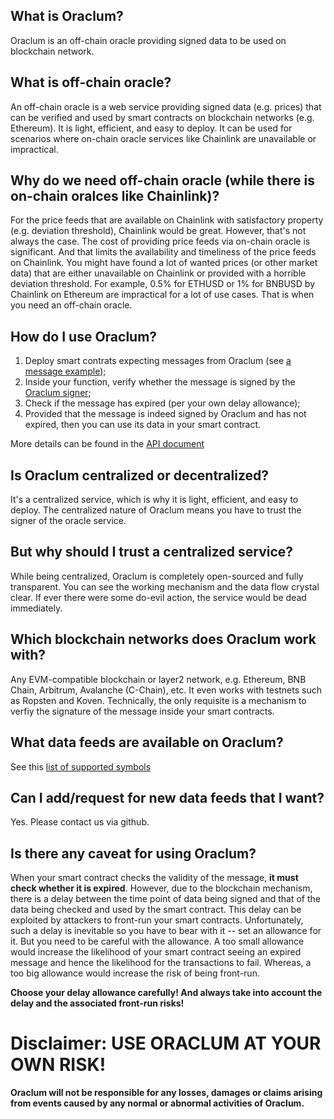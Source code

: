 ## What is Oraclum?
Oraclum is an off-chain oracle providing signed data to be used on blockchain network.

## What is off-chain oracle?
An off-chain oracle is a web service providing signed data (e.g. prices) that can be verified and used by smart contracts on blockchain networks (e.g. Ethereum). It is light, efficient, and easy to deploy. It can be used for scenarios where on-chain oracle services like Chainlink are unavailable or impractical.

## Why do we need off-chain oracle (while there is on-chain oralces like Chainlink)?
For the price feeds that are available on Chainlink with satisfactory property (e.g. deviation threshold), Chainlink would be great. However, that's not always the case. The cost of providing price feeds via on-chain oracle is significant. And that limits the availability and timeliness of the price feeds on Chainlink. You might have found a lot of wanted prices (or other market data) that are either unavailable on Chainlink or provided with a horrible deviation threshold. For example, 0.5% for ETHUSD or 1% for BNBUSD by Chainlink on Ethereum are impractical for a lot of use cases. That is when you need an off-chain oracle.

## How do I use Oraclum?
1. Deploy smart contrats expecting messages from Oraclum (see [a message example](https://api.oraclum.io/get_symbol_data?symbol=BTCUSD));
1. Inside your function, verify whether the message is signed by the [Oraclum signer](https://api.oraclum.io/get_basic_info);
1. Check if the message has expired (per your own delay allowance);
1. Provided that the message is indeed signed by Oraclum and has not expired, then you can use its data in your smart contract.

More details can be found in the [API document](./Oraclum%20API%20Documentation.md)

## Is Oraclum centralized or decentralized?
It's a centralized service, which is why it is light, efficient, and easy to deploy. The centralized nature of Oraclum means you have to trust the signer of the oracle service.

## But why should I trust a centralized service?
While being centralized, Oraclum is completely open-sourced and fully transparent. You can see the working mechanism and the data flow crystal clear. If ever there were some do-evil action, the service would be dead immediately.

## Which blockchain networks does Oraclum work with?
Any EVM-compatible blockchain or layer2 network, e.g. Ethereum, BNB Chain, Arbitrum, Avalanche (C-Chain), etc. It even works with testnets such as Ropsten and Koven.
Technically, the only requisite is a mechanism to verfiy the signature of the message inside your smart contracts.

## What data feeds are available on Oraclum?
See this [list of supported symbols](https://api.oraclum.io/get_supported_symbols)

## Can I add/request for new data feeds that I want?
Yes. Please contact us via github.

## Is there any caveat for using Oraclum?
When your smart contract checks the validity of the message, **it must check whether it is expired**. However, due to the blockchain mechanism, there is a delay between the time point of data being signed and that of the data being checked and used by the smart contract. This delay can be exploited by attackers to front-run your smart contracts. Unfortunately, such a delay is inevitable so you have to bear with it -- set an allowance for it. But you need to be careful with the allowance. A too small allowance would increase the likelihood of your smart contract seeing an expired message and hence the likelihood for the transactions to fail. Whereas, a too big allowance would increase the risk of being front-run.

**Choose your delay allowance carefully! And always take into account the delay and the associated front-run risks!**

# Disclaimer: USE ORACLUM AT YOUR OWN RISK!
**Oraclum will not be responsible for any losses, damages or claims arising from events caused by any normal or abnormal activities of Oraclum.**

